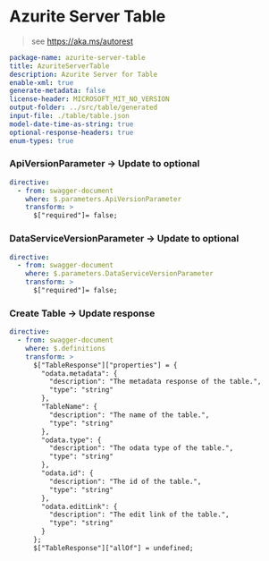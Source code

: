 # Azurite Server Table

> see https://aka.ms/autorest

```yaml
package-name: azurite-server-table
title: AzuriteServerTable
description: Azurite Server for Table
enable-xml: true
generate-metadata: false
license-header: MICROSOFT_MIT_NO_VERSION
output-folder: ../src/table/generated
input-file: ./table/table.json
model-date-time-as-string: true
optional-response-headers: true
enum-types: true
```

### ApiVersionParameter -> Update to optional

```yaml
directive:
  - from: swagger-document
    where: $.parameters.ApiVersionParameter
    transform: >
      $["required"]= false;
```

### DataServiceVersionParameter -> Update to optional

```yaml
directive:
  - from: swagger-document
    where: $.parameters.DataServiceVersionParameter
    transform: >
      $["required"]= false;
```

### Create Table -> Update response

```yaml
directive:
  - from: swagger-document
    where: $.definitions
    transform: >
      $["TableResponse"]["properties"] = {
        "odata.metadata": {
          "description": "The metadata response of the table.",
          "type": "string"
        },
        "TableName": {
          "description": "The name of the table.",
          "type": "string"
        },
        "odata.type": {
          "description": "The odata type of the table.",
          "type": "string"
        },
        "odata.id": {
          "description": "The id of the table.",
          "type": "string"
        },
        "odata.editLink": {
          "description": "The edit link of the table.",
          "type": "string"
        }
      };
      $["TableResponse"]["allOf"] = undefined;
```
